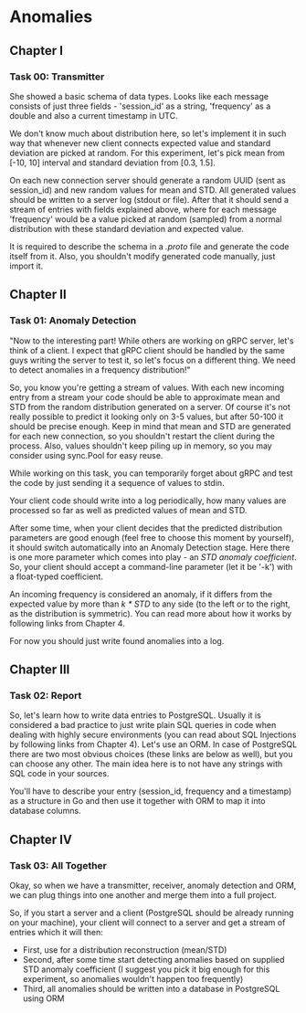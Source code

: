 

# Anomalies

<h2 id="chapter-i" >Chapter I</h2>
<h3 id="ex00">Task 00: Transmitter</h3>

She showed a basic schema of data types. Looks like each message consists of just three fields - 'session_id' as a string, 'frequency' as a double and also a current timestamp in UTC.

We don't know much about distribution here, so let's implement it in such way that whenever new client connects expected value and standard deviation are picked at random. For this experiment, let's pick mean from [-10, 10] interval and standard deviation from [0.3, 1.5].

On each new connection server should generate a random UUID (sent as session_id) and new random values for mean and STD. All generated values should be written to a server log (stdout or file). After that it should send a stream of entries with fields explained above, where for each message 'frequency' would be a value picked at random (sampled) from a normal distribution with these standard deviation and expected value.

It is required to describe the schema in a *.proto* file and generate the code itself from it. Also, you shouldn't modify generated code manually, just import it.

<h2 id="chapter-ii" >Chapter II</h2>
<h3 id="ex01">Task 01: Anomaly Detection</h3>

"Now to the interesting part! While others are working on gRPC server, let's think of a client. I expect that gRPC client should be handled by the same guys writing the server to test it, so let's focus on a different thing. We need to detect anomalies in a frequency distribution!"

So, you know you're getting a stream of values. With each new incoming entry from a stream your code should be able to approximate mean and STD from the random distribution generated on a server. Of course it's not really possible to predict it looking only on 3-5 values, but after 50-100 it should be precise enough. Keep in mind that mean and STD are generated for each new connection, so you shouldn't restart the client during the process. Also, values shouldn't keep piling up in memory, so you may consider using sync.Pool for easy reuse.

While working on this task, you can temporarily forget about gRPC and test the code by just sending it a sequence of values to stdin.

Your client code should write into a log periodically, how many values are processed so far as well as predicted values of mean and STD.

After some time, when your client decides that the predicted distribution parameters are good enough (feel free to choose this moment by yourself), it should switch automatically into an Anomaly Detection stage. Here there is one more parameter which comes into play - an *STD anomaly coefficient*. So, your client should accept a command-line parameter (let it be '-k') with a float-typed coefficient.

An incoming frequency is considered an anomaly, if it differs from the expected value by more than *k \* STD* to any side (to the left or to the right, as the distribution is symmetric). You can read more about how it works by following links from Chapter 4.

For now you should just write found anomalies into a log.

<h2 id="chapter-iii" >Chapter III</h2>
<h3 id="ex02">Task 02: Report</h3>

So, let's learn how to write data entries to PostgreSQL. Usually it is considered a bad practice to just write plain SQL queries in code when dealing with highly secure environments (you can read about SQL Injections by following links from Chapter 4). Let's use an ORM. In case of PostgreSQL there are two most obvious choices (these links are below as well), but you can choose any other. The main idea here is to not have any strings with SQL code in your sources.

You'll have to describe your entry (session_id, frequency and a timestamp) as a structure in Go and then use it together with ORM to map it into database columns.

<h2 id="chapter-iv" >Chapter IV</h2>
<h3 id="ex03">Task 03: All Together</h3>

Okay, so when we have a transmitter, receiver, anomaly detection and ORM, we can plug things into one another and merge them into a full project.

So, if you start a server and a client (PostgreSQL should be already running on your machine), your client will connect to a server and get a stream of entries which it will then:

- First, use for a distribution reconstruction (mean/STD)
- Second, after some time start detecting anomalies based on supplied STD anomaly coefficient (I suggest you pick it big enough for this experiment, so anomalies wouldn't happen too frequently)
- Third, all anomalies should be written into a database in PostgreSQL using ORM

